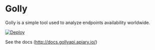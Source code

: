 # Golly

Golly is a simple tool used to analyze endpoints availability worldwide.

[![Deploy](https://www.herokucdn.com/deploy/button.svg)](https://heroku.com/deploy?template=https://github.com/fernandonogueira/golly)

See the docs (http://docs.gollyapi.apiary.io/) 
